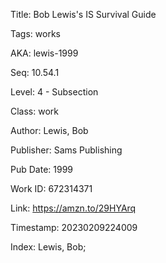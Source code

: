Title:  Bob Lewis's IS Survival Guide

Tags:   works

AKA:    lewis-1999

Seq:    10.54.1

Level:  4 - Subsection

Class:  work

Author: Lewis, Bob

Publisher: Sams Publishing

Pub Date: 1999

Work ID: 672314371

Link:   https://amzn.to/29HYArq

Timestamp: 20230209224009

Index:  Lewis, Bob; 
